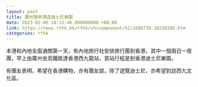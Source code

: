 ```yaml
---
layout: post
title: 廣州團來港遊迪士尼樂園
date: 2023-02-06 18:12:46.000000000 +08:00
link: https://news.rthk.hk/rthk/ch/component/k2/1686738-20230206.htm
categories: rthk
---
```


本港和內地全面通關第一天，有內地旅行社安排旅行團到香港，其中一個兩日一夜團，早上由廣州坐高鐵抵達香港西九龍站，首站行程是到香港迪士尼樂園。

有團友表明，希望在香港購物，亦有團友說，除了遊覽迪士尼，亦希望到訪西九文化區。
